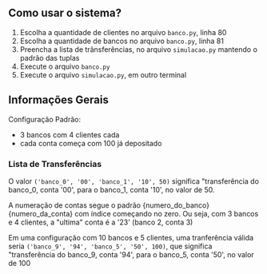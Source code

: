 ## Como usar o sistema?

1. Escolha a quantidade de clientes no arquivo `banco.py`, linha 80
2. Escolha a quantidade de bancos no arquivo `banco.py`, linha 81
3. Preencha a lista de trânsferências, no arquivo `simulacao.py` mantendo o padrão das tuplas
4. Execute o arquivo `banco.py`
5. Execute o arquivo `simulacao.py`, em outro terminal

## Informações Gerais

Configuração Padrão:
 - 3 bancos com 4 clientes cada
 - cada conta começa com 100 já depositado

### Lista de Transferências

O valor `('banco_0', '00', 'banco_1', '10', 50)` significa "transferência do banco_0, conta '00', para o banco_1, conta '10', no valor de 50.
  
A numeração de contas segue o padrão {numero_do_banco}{numero_da_conta} com índice começando no zero. Ou seja, com 3 bancos e 4 clientes, a "ultima" conta é a '23' (banco 2, conta 3) 

Em uma configuração com 10 bancos e 5 clientes, uma tranferência válida seria `('banco_9', '94', 'banco_5', '50', 100)`, que significa "transferência do banco_9, conta '94', para o banco_5, conta '50', no valor de 100
